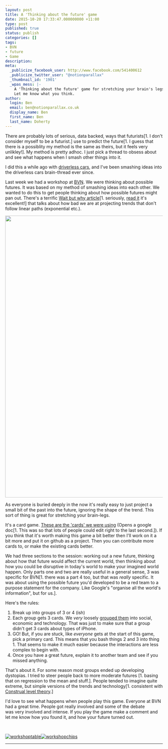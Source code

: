 ```yaml
---
layout: post
title: A 'Thinking about the future' game
date: 2015-10-20 17:33:47.000000000 +11:00
type: post
published: true
status: publish
categories: []
tags:
- BVN
- future
- Game
description:
meta:
  _publicize_facebook_user: http://www.facebook.com/541400612
  _publicize_twitter_user: "@notionparallax"
  _thumbnail_id: '1901'
  _wpas_mess: |-
    A 'Thinking about the future' game for stretching your brain's legs.
    Let me know what you think.
author:
  login: Ben
  email: ben@notionparallax.co.uk
  display_name: Ben
  first_name: Ben
  last_name: Doherty
---
```

<p>There are probably lots of serious, data backed, ways that futurists[1. I don't consider myself to be a futurist.] use to predict the future[1. I guess that there is a possiblity my method is the same as theirs, but it feels very unlikley!]. My method is pretty adhoc. I just pick a thread to obsess about and see what happens when I smash other things into it.</p>
<p>I did this a while ago with <a href="http://notionparallax.co.uk/?p=1419">driverless cars</a>, and I've been smashing ideas into the driverless cars brain-thread ever since.</p>
<p>Last week we had a workshop at <a href="http://www.bvn.com.au">BVN</a>. We were thinking about possible futures. It was based on my method of smashing ideas into each other. We wanted to do this to get people thinking about how possible futures might pan out. There's a terrific <a href="http://waitbutwhy.com/2015/01/artificial-intelligence-revolution-1.html">Wait but why article</a>[1. seriously, <a href="http://waitbutwhy.com/2015/01/artificial-intelligence-revolution-1.html">read it</a> it's excellent!] that talks about how bad we are at projecting trends that don't follow linear paths (exponential etc.).</p>
<p><img class="aligncenter" src="{{ site.baseurl }}/assets/Edge1.png" alt="" width="1265" height="900" /></p>
<p>As everyone is buried deeply in the now it's really easy to just project a small bit of the past into the future, ignoring the shape of the trend. This sort of thing is great for stretching your brain-legs.</p>
<p>It's a card game. <a href="https://docs.google.com/document/d/1muWA3gFVp3gyvUYHLsppSZl0DiJIvPdj4He1NB3ydcM/edit?usp=sharing">These are the 'cards' we were using</a> (Opens a google doc[1. This was so that lots of people could edit right to the last second.]). If you think that it's worth making this game a bit better then I'll work on it a bit more and put it on github as a project. Then you can contribute more cards to, or make the existing cards better.</p>
<p><!--more--></p>
<p>We had three sections to the session: working out a new future, thinking about how that future would affect the current world, then thinking about how you could be disruptive in today's world to make your imagined world happen. Only parts one and two are really useful in a general sense, 3 was specific for BVN[1. there was a part 4 too, but that was <em>really</em> specific. It was about using the possible future you'd developed to be a red team to a purpose statement for the company. Like Google's "organise all the world's information", but for us.].</p>
<p>Here's the rules:</p>
<ol>
<li>Break up into groups of 3 or 4 (ish)</li>
<li>Each group gets 3 cards. We <em>very</em> loosely <a title="the groupings" href="https://docs.google.com/spreadsheets/d/1-zBQ9adH4jNKeUtufY6mtwcCztbJ90PEdVsjcpMvz2Q/edit#gid=0">grouped them</a> into social, economic and technology. That was just to make sure that a group didn't get 3 cards about types of iPhone.</li>
<li>GO! But, if you are stuck, like <em>everyone</em> gets at the start of this game, pick a primary card. This means that you bash things 2 and 3 into thing 1. That seems to make it much easier because the interactions are less complex to begin with.</li>
<li>Once you have a great future, explain it to another team and see if you missed anything.</li>
</ol>
<p>That's about it. For some reason most groups ended up developing dystopias. I tried to steer people back to more moderate futures [1. basing that on regression to the mean and stuff.]. People tended to imagine quite extreme, but simple versions of the trends and technology[1. consistent with <a href="https://en.wikipedia.org/wiki/Construal_level_theory">Construal level theory</a>.]</p>
<p>I'd love to see what happens when people play this game. Everyone at BVN had a great time. People got really involved and some of the debate was very involved and intense. If you play the game make a comment and let me know how you found it, and how your future turned out.</p>
<p>&nbsp;</p>
<p><a href="/wordpress/wp-content/uploads/2015/09/workshoptable.jpg" rel="attachment wp-att-1899"><img class="snap" src="{{ site.baseurl }}/assets/workshoptable.jpg" alt="workshoptable" /></a><a href="/wordpress/wp-content/uploads/2015/09/workshopchips.jpg" rel="attachment wp-att-1900"><img class="snap" src="{{ site.baseurl }}/assets/workshopchips.jpg" alt="workshopchips" /></a></p>
<hr />


[^1]: I don't consider myself to be a futurist.

[^2]: I guess that there is a possiblity my method is the same as theirs, but it feels very unlikley!

[^3]: seriously, <a href="http://waitbutwhy.com/2015/01/artificial-intelligence-revolution-1.html">read it</a> it's excellent!

[^4]: This was so that lots of people could edit right to the last second.

[^5]: there was a part 4 too, but that was <em>really</em> specific. It was about using the possible future you'd developed to be a red team to a purpose statement for the company. Like Google's "organise all the world's information", but for us.

[^6]: basing that on regression to the mean and stuff.

[^7]: consistent with <a href="https://en.wikipedia.org/wiki/Construal_level_theory">Construal level theory</a>.

